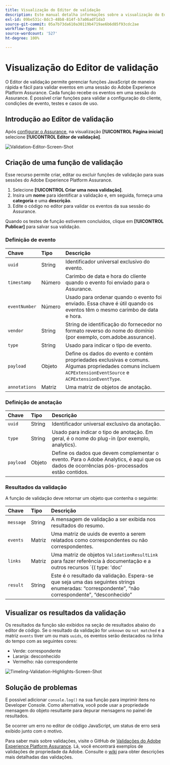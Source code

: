 ```yaml
---
title: Visualização do Editor de validação
description: Este manual detalha informações sobre a visualização do Editor de validação no Adobe Experience Platform Assurance.
exl-id: 09be531c-8dc3-48b8-814f-b7a06adf1da3
source-git-commit: 05a7b73da610a30119b4719ae6b6d85f93cdc2ae
workflow-type: ht
source-wordcount: '527'
ht-degree: 100%

---
```


# Visualização do Editor de validação

O Editor de validação permite gerenciar funções JavaScript de maneira rápida e fácil para validar eventos em uma sessão do Adobe Experience Platform Assurance. Cada função recebe os eventos em uma sessão do Assurance. É possível criar funções para validar a configuração do cliente, condições de evento, testes e casos de uso.

## Introdução ao Editor de validação

Após [configurar o Assurance](../tutorials/implement-assurance.md), na visualização **[!UICONTROL Página inicial]** selecione **[!UICONTROL Editor de validação]**.

![Validation-Editor-Screen-Shot](https://user-images.githubusercontent.com/6597105/198680074-f548a646-6f2f-4a65-82fd-0f1687d869bf.png)

## Criação de uma função de validação

Esse recurso permite criar, editar ou excluir funções de validação para suas sessões do Adobe Experience Platform Assurance.

1. Selecione **[!UICONTROL Criar uma nova validação]**.
2. Insira um **nome** para identificar a validação e, em seguida, forneça uma **categoria** e uma **descrição**.
3. Edite o código no editor para validar os eventos da sua sessão do Assurance.

Quando os testes de função estiverem concluídos, clique em **[!UICONTROL Publicar]** para salvar sua validação.

### Definição de evento

| Chave | Tipo | Descrição |
| :--- | :--- | :--- |
| `uuid` | String | Identificador universal exclusivo do evento. |
| `timestamp` | Número | Carimbo de data e hora do cliente quando o evento foi enviado para o Assurance. |
| `eventNumber` | Número | Usado para ordenar quando o evento foi enviado. Essa chave é útil quando os eventos têm o mesmo carimbo de data e hora. |
| `vendor` | String | String de identificação do fornecedor no formato reverso do nome do domínio (por exemplo, com.adobe.assurance). |
| `type` | String | Usado para indicar o tipo de evento. |
| `payload` | Objeto | Define os dados do evento e contém propriedades exclusivas e comuns. Algumas propriedades comuns incluem `ACPExtensionEventSource` e `ACPExtensionEventType`. |
| `annotations` | Matriz | Uma matriz de objetos de anotação. |

### Definição de anotação

| Chave | Tipo | Descrição |
| :--- | :--- | :--- |
| `uuid` | String | Identificador universal exclusivo da anotação. |
| `type` | String | Usado para indicar o tipo de anotação. Em geral, é o nome do plug-in (por exemplo, analytics). |
| `payload` | Objeto | Define os dados que devem complementar o evento. Para o Adobe Analytics, é aqui que os dados de ocorrências pós-processados estão contidos. |

### Resultados da validação

A função de validação deve retornar um objeto que contenha o seguinte:

| Chave | Tipo | Descrição |
| :--- | :--- | :--- |
| `message` | String | A mensagem de validação a ser exibida nos resultados do resumo. |
| `events` | Matriz | Uma matriz de uuids de evento a serem relatados como correspondentes ou não correspondentes. |
| `links` | Matriz | Uma matriz de objetos `ValidationResultLink` para fazer referência à documentação e a outros recursos `{( type: 'doc'|'product', url: String )}` |
| `result` | String | Este é o resultado da validação. Espera-se que seja uma das seguintes strings enumeradas: “correspondente”, “não correspondente”, “desconhecido” |

## Visualizar os resultados da validação

Os resultados da função são exibidos na seção de resultados abaixo do editor de código. Se o resultado da validação for `unknown` ou `not matched` e a matriz `events` tiver um ou mais `uuids`, os eventos serão destacados na linha do tempo com as seguintes cores:

* Verde: correspondente
* Laranja: desconhecido
* Vermelho: não correspondente

![Timeling-Validation-Highlights-Screen-Shot](https://user-images.githubusercontent.com/6597105/198681412-93d10a5a-3212-4e85-850a-aeaf5caf0521.png)

## Solução de problemas

E possível adicionar `console.log()` na sua função para imprimir itens no Developer Console. Como alternativa, você pode usar a propriedade mensagem do objeto resultante para depurar mensagens no painel de resultados.

Se ocorrer um erro no editor de código JavaScript, um status de erro será exibido junto com o motivo.

Para saber mais sobre validações, visite o GitHub de [Validações do Adobe Experience Platform Assurance](https://github.com/adobe/griffon-validation-plugins). Lá, você encontrará exemplos de validações de propriedade da Adobe. Consulte o [wiki](https://github.com/adobe/griffon-validation-plugins/wiki) para obter descrições mais detalhadas das validações.
